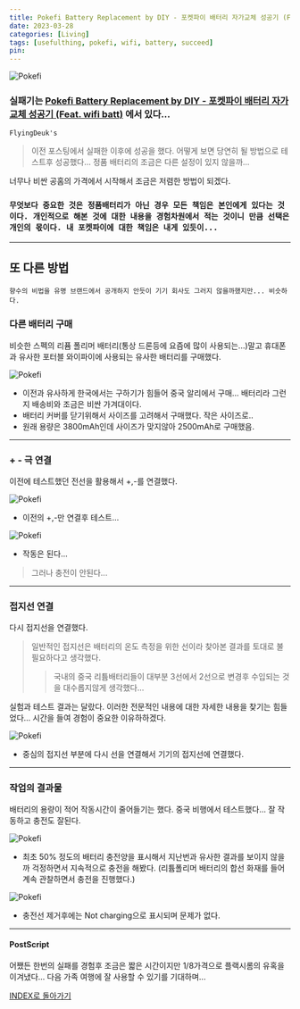 ```yaml
---
title: Pokefi Battery Replacement by DIY - 포켓파이 배터리 자가교체 성공기 (Feat. wifi batt)author: FlyingDeuk
date: 2023-03-28
categories: [Living]
tags: [usefulthing, pokefi, wifi, battery, succeed]
pin:
---
```


![Pokefi](/img/living/pokefi/pokefibatt1.jpg)

### 실패기는 [Pokefi Battery Replacement by DIY - 포켓파이 배터리 자가교체 성공기 (Feat. wifi batt)](/posts/pokefibatt/) 에서 있다...


`FlyingDeuk's`
> 이전 포스팅에서 실패한 이후에 성공을 했다. 어떻게 보면 당연히 될 방법으로 테스트후 성공했다... 정품 배터리의 조금은 다른 설정이 있지 않을까...

너무나 비싼 공홈의 가격에서 시작해서 조금은 저렴한 방법이 되겠다. 

### `무엇보다 중요한 것은 정품배터리가 아닌 경우 모든 책임은 본인에게 있다는 것이다. 개인적으로 해본 것에 대한 내용을 경험차원에서 적는 것이니 만큼 선택은 개인의 몫이다. 내 포켓파이에 대한 책임은 내게 있듯이...`

------

## 또 다른 방법
`향수의 비법을 유명 브랜드에서 공개하지 안듯이 기기 회사도 그러지 않을까했지만... 비슷하다. `

### 다른 배터리 구매
비슷한 스펙의 리퓸 폴리머 배터리(통상 드론등에 요즘에 많이 사용되는...)말고 휴대폰과 유사한 포터블 와이파이에 사용되는 유사한 배터리를 구매했다. 

![Pokefi](/img/living/pokefi/batt_new1.jpg)
- 이전과 유사하게 한국에서는 구하기가 힘들어 중국 알리에서 구매... 배터리라 그런지 배송비와 조금은 비싼 가겨대이다. 
- 배터리 커버를 닫기위해서 사이즈를 고려해서 구매했다. 작은 사이즈로..
- 원래 용량은 3800mAh인데 사이즈가 맞지않아 2500mAh로 구매했음.

---------

### + - 극 연결
이전에 테스트했던 전선을 활용해서 +,-를 연결했다. 

![Pokefi](/img/living/pokefi/batt_new2.jpg)
- 이전의 +,-만 연결후 테스트...

![Pokefi](/img/living/pokefi/batt_new3.jpg)
- 작동은 된다...

> 그러나 충전이 안된다...


-------

### 접지선 연결
다시 접지선을 연결했다. 
> 일반적인 접지선은 배터리의 온도 측정을 위한 선이라 찾아본 결과를 토대로 불필요하다고 생각했다. 
>> 국내의 중국 리튬배터리들이 대부분 3선에서 2선으로 변경후 수입되는 것을 대수롭지않게 생각했다... 

실험과 테스트 결과는 달랐다. 이러한 전문적인 내용에 대한 자세한 내용을 찾기는 힘들었다... 시간을 들여 경험이 중요한 이유하하겠다. 

![Pokefi](/img/living/pokefi/batt_new4.jpg)
- 중심의 접지선 부분에 다시 선을 연결해서 기기의 접지선에 연결했다. 


---------

### 작업의 결과물
배터리의 용량이 적어 작동시간이 줄어들기는 했다. 중국 비행에서 테스트했다... 잘 작동하고 충전도 잘된다. 

![Pokefi](/img/living/pokefi/batt_new5.jpg)
- 최초 50% 정도의 배터리 충전양을 표시해서 지난번과 유사한 결과를 보이지 않을까 걱정하면서 지속적으로 충전을 해봤다. (리튬폴리머 배터리의 합선 화재를 들어 계속 관찰하면서 충전을 진행했다.)

![Pokefi](/img/living/pokefi/batt_new6.jpg)
- 충전선 제거후에는 Not charging으로 표시되며 문제가 없다. 


--------------

#### PostScript
어쨌든 한번의 실패를 경험후 조금은 짧은 시간이지만 1/8가격으로 플랙시롬의 유혹을 이겨냈다... 다음 가족 여행에 잘 사용할 수 있기를 기대하며...


[INDEX로 돌아가기](/posts/pokefi/)
